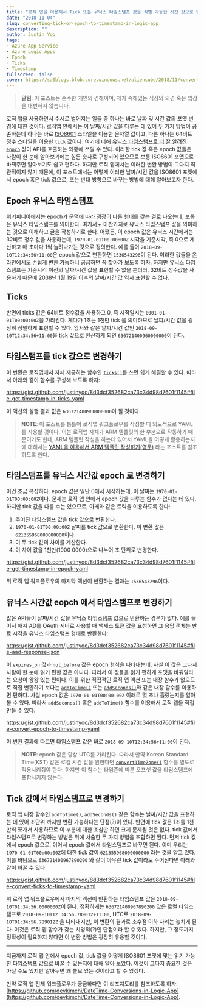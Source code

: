 ```yaml
---
title: "로직 앱을 이용해서 Tick 또는 유닉스 타임스탬프 값을 식별 가능한 시간 값으로 변경하기"
date: "2018-11-04"
slug: converting-tick-or-epoch-to-timestamp-in-logic-app
description: ""
author: Justin Yoo
tags:
- Azure App Service
- Azure Logic Apps
- Epoch
- Ticks
- Timestamp
fullscreen: false
cover: https://sa0blogs.blob.core.windows.net/aliencube/2018/11/converting-tick-or-epoch-to-timestamp-in-logic-app-00.png
---
```


> **알림**: 이 포스트는 순수한 개인의 견해이며, 제가 속해있는 직장의 의견 혹은 입장을 대변하지 않습니다.

로직 앱을 사용하면서 수시로 벌어지는 일들 중 하나는 바로 날짜 및 시간 값의 포맷 변경에 대한 것이다. 로직앱 안에서는 이 날짜/시간 값을 다루는 데 있어 두 가지 방법이 공존하는데 하나는 바로 [ISO8601](https://www.iso.org/iso-8601-date-and-time-format.html) 스타일을 이용한 문자열 값이고, 다른 하나는 64비트 정수 스타일을 이용한 `tick` 값이다. 여기에 더해 [유닉스 타임스탬프로 더 잘 알려진 `epoch`](https://en.wikipedia.org/wiki/Epoch_(reference_date)) 값이 API를 호출하는 와중에 쓰일 수 있다. 이러한 tick 값 혹은 epoch 값들은 사람이 한 눈에 알아보기에는 힘든 숫자로 구성되어 있으므로 보통 ISO8601 포맷으로 바꿔주면 알아보기도 쉽고 편하다. 하지만 로직 앱에서는 이러한 변환 방법이 그다지 직관적이지 않기 때문에, 이 포스트에서는 어떻게 이러한 날짜/시간 값을 ISO8601 포맷에서 epoch 혹은 tick 값으로, 또는 반대 방향으로 바꾸는 방법에 대해 알아보고자 한다.

## Epoch 유닉스 타임스탬프

[위키피디아](https://en.wikipedia.org/wiki/Epoch_(reference_date)#Notable_epoch_dates_in_computing)에서는 epoch가 문맥에 따라 굉장히 다른 형태를 갖는 걸로 나오는데, 보통은 유닉스 타임스탬프를 의미한다. 여기서도 마찬가지로 유닉스 타임스탬프 값을 의미하는 것으로 이해하고 글을 작성하기로 한다. 어쨌든, 이 epoch 값은 유닉스 시간에서는 32비트 정수 값을 사용하는데, `1970-01-01T00:00:00Z` 시각을 기준시각, 즉 0으로 계산하고 매 초마다 1씩 늘려나가는 것으로 정의한다. 예를 들어 `2018-09-10T12:34:56+11:00`은 epoch 값으로 변환하면 `1536543296`이 된다. 이러한 값들을 [온라인](https://www.epochconverter.com/)에서도 손쉽게 변환 가능하니 궁금하면 꼭 찾아가 보도록 하자. 하지만 유닉스 타임스탬프는 기준시각 이전의 날짜/시간 값을 표현할 수 없을 뿐더러, 32비트 정수값을 사용하기 때문에 [2038년 1월 19일 이후](https://www.epochconverter.com/)의 날짜/시간 값 역시 표현할 수 없다.

## Ticks

반면에 ticks 값은 64비트 정수값을 사용하고 0, 즉 시작일시는 `0001-01-01T00:00:00Z`을 가리킨다. 게다가 1초는 1천만 tick 을 의미하므로 날짜/시간 값을 굉장히 정밀하게 표현할 수 있다. 앞서와 같은 날짜/시간 값인 `2018-09-10T12:34:56+11:00`을 tick 값으로 환산하게 되면 `636721400960000000`이 된다.

## 타임스탬프를 tick 값으로 변경하기

이 변환은 로직앱에서 자체 제공하는 함수인 [`ticks()`](https://docs.microsoft.com/en-us/azure/logic-apps/workflow-definition-language-functions-reference#ticks)를 쓰면 쉽게 해결할 수 있다. 따라서 아래와 같이 함수를 구성해 보도록 하자:

https://gist.github.com/justinyoo/8d3dcf352682ca73c34d98d7601f1145#file-get-timestamp-in-ticks-yaml

이 액션의 실행 결과 값은 `636721400960000000`이 될 것이다.

> **NOTE**: 이 포스트를 통틀어 로직앱 워크플로우를 작성할 때 의도적으로 YAML를 사용할 것이다. 이는 로직앱 자체가 ARM 템플릿의 한 부분으로 작동하기 때문이기도 한데, ARM 템플릿 작성을 하는데 있어서 YAML을 어떻게 활용하는지에 대해서는 [YAML을 이용해서 ARM 템플릿 작성하기(영문)](https://devkimchi.com/2018/08/07/writing-arm-templates-in-yaml/) 라는 포스트를 참조하도록 한다.

## 타임스탬프를 유닉스 시간값 epoch 로 변경하기

이건 조금 복잡하다. epoch 값은 일단 0에서 시작하는데, 이 날짜는 `1970-01-01T00:00:00Z`이다. 문제는 로직 앱 안에서 epoch 값을 다루는 함수가 없다는 데 있다. 하지만 tick 값을 다룰 수는 있으므로, 아래와 같은 트릭을 이용하도록 한다:

1. 주어진 타임스탬프 값을 tick 값으로 변환한다.
2. `1970-01-01T00:00:00Z` 날짜를 tick 값으로 변환한다. 이 변환 값은 `621355968000000000`이다.
3. 이 두 tick 값의 차이를 계산한다.
4. 이 차이 값을 1천만(1000 0000)으로 나누어 초 단위로 변경한다.

https://gist.github.com/justinyoo/8d3dcf352682ca73c34d98d7601f1145#file-get-timestamp-in-epoch-yaml

위 로직 앱 워크플로우의 마지막 액션이 반환하는 결과는 `1536543296`이다.

## 유닉스 시간값 eopch 에서 타임스탬프로 변경하기

많은 API들이 날짜/시간 값을 유닉스 타임스탬프 값으로 반환하는 경우가 많다. 예를 들어서 애저 AD를 OAuth 서버로 사용할 때 액세스 토큰 값을 요청하면 그 응답 객체는 만료 시각을 유닉스 타임스탬프 형태로 반환한다:

https://gist.github.com/justinyoo/8d3dcf352682ca73c34d98d7601f1145#file-aad-response-json

이 `expires_on` 값과 `not_before` 값은 epoch 형식을 나타내는데, 사실 이 값은 그다지 사람이 한 눈에 읽기 편한 값은 아니다. 따라서 이 값들을 읽기 편하게 포맷을 바꿔달라는 요청이 왕왕 있는 편이다. 이를 위한 직접적인 로직 앱 액션 또는 내장 함수가 없으므로 직접 변환하기 보다는 [`addToTime()`](https://docs.microsoft.com/en-us/azure/logic-apps/workflow-definition-language-functions-reference#addToTime) 또는 [`addSeconds()`](https://docs.microsoft.com/en-us/azure/logic-apps/workflow-definition-language-functions-reference#addSeconds)와 같은 내장 함수를 이용하면 편하다. 사실 epoch 값은 `1970-01-01T00:00:00Z` 이래로 몇 초나 흘렀는지를 알아볼 수 있다. 따라서 `addSeconds()` 혹은 `addToTime()` 함수를 이용해서 로직 앱을 직접 만들 수 있다:

https://gist.github.com/justinyoo/8d3dcf352682ca73c34d98d7601f1145#file-convert-epoch-to-timestamp-yaml

이 변환 결과에 따르면 타임스탬프 값은 바로 `2018-09-10T12:34:56+11:00`이 된다.

> **NOTE**: epoch 값은 항상 UTC를 가리킨다. 따라서 만약 Korean Standard Time(KST) 같은 로컬 시간 값을 원한다면 [`convertTimeZone()`](https://docs.microsoft.com/en-us/azure/logic-apps/workflow-definition-language-functions-reference#convertTimeZone) 함수를 별도로 적용시켜줘야 한다. 하지만 이 함수는 타임존에 따른 오프셋 값을 타임스탬프에 포함시키지 않는다.

## Tick 값에서 타임스탬프로 변경하기

로직 앱 내장 함수인 `addToTime()`, `addSeconds()` 같은 함수는 날짜/시간 값을 표현하는 데 있어 초단위 까지만 변환 가능하다는 단점(?)이 있다. 반면에 tick 값은 1초를 1천만회 쪼개서 사용하므로 이 부분에 대한 조심만 하면 크게 문제될 것은 없다. tick 값에서 타임스탬프로 변경하는 방법은 위에 서술한 두 가지 방법을 조합하면 된다. 먼저 tick 값에서 epoch 값으로, 이어서 epoch 값에서 타임스탬프로 바꾸면 된다. 이미 우리는 `1970-01-01T00:00:00Z`에 대한 tick 값이 `621355968000000000` 라는 것을 알고 있다. 이를 바탕으로 `636721400967890200` 와 같이 아무런 tick 값이라도 주어진다면 아래와 같이 바꿀 수 있다:

https://gist.github.com/justinyoo/8d3dcf352682ca73c34d98d7601f1145#file-convert-ticks-to-timestamp-yaml

위 로직 앱 워크플로우에서 마지막 액션이 반환하는 타임스탬프 값은 `2018-09-10T01:34:56.0000000Z`이 된다. 정확하게는 `636721400967890200` 값은 로컬 타임스탬프로 `2018-09-10T12:34:56.789012+11:00`, UTC로 `2018-09-10T01:34:56.789012Z` 을 나타내지만, 이 변환의 결과로 소수점 이하 자리는 놓치게 된다. 이것은 로직 앱 함수가 갖는 치명적(?)인 단점이라 할 수 있다. 하지만, 그 정도까지 정확성이 필요하지 않다면 이 변환 방법은 굉장히 유용할 것이다.

* * *

지금까지 로직 앱 안에서 epoch 값, tick 값을 어떻게 ISO8601 포맷에 맞는 읽기 가능한 타임스탬프 값으로 바꿀 수 있는지에 대해 알아 보았다. 이것이 그다지 중요한 것은 아닐 수도 있지만 알아두면 꽤 쓸모 있는 것이라고 할 수 있겠다.

만약 로직 앱 전체 워크플로우가 궁금하다면 이 리포지토리를 참조하도록 하자. [https://github.com/devkimchi/DateTime-Conversions-in-Logic-App](https://github.com/devkimchi/DateTime-Conversions-in-Logic-App).
